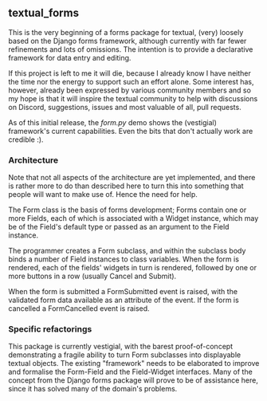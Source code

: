 ## textual_forms

This is the very beginning of a forms package for textual,
(very) loosely based on the Django forms framework,
although currently with far fewer refinements
and lots of omissions.
The intention is to provide a declarative framework
for data entry and editing.

If this project is left to me it will die,
because I already know I have
neither the time
nor the energy
to support such an
effort alone.
Some interest has, however, already been expressed
by various community members
and so my hope is
that it will inspire the textual community
to help with discussions on Discord, suggestions, issues
and most valuable of all, pull requests.


As of this initial release, the _form.py_ demo shows
the (vestigial) framework's current capabilities.
Even the bits that don't actually work are credible :).

### Architecture

Note that not all aspects of the architecture are yet implemented,
and there is rather more to do than described here
to turn this into something that people will want to make use of.
Hence the need for help.

The Form class is the basis of forms development;
Forms contain one or more Fields,
each of which is associated with a Widget instance,
which may be of the Field's default type
or passed as an argument to the Field instance.

The programmer creates a Form subclass,
and within the subclass body binds a number of Field instances
to class variables.
When the form is rendered,
each of the fields' widgets in turn is rendered,
followed by one or more buttons in a row
(usually Cancel and Submit).

When the form is submitted
a FormSubmitted event is raised,
with the validated form data
available as an attribute of the event.
If the form is cancelled
a FormCancelled event is raised.

### Specific refactorings

This package is currently vestigial, with the barest proof-of-concept
demonstrating a fragile ability to turn Form subclasses into
displayable textual objects.
The existing "framework" needs to be elaborated to improve and
formalise the Form-Field and the Field-Widget interfaces.
Many of the concept from the Django forms package will prove
to be of assistance here, since it has solved many of the
domain's problems.
